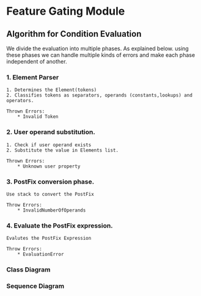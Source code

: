 # Feature Gating Module

## Algorithm for Condition Evaluation

We divide the evaluation into multiple phases. As explained below.
using these phases we can handle multiple kinds of errors and 
make each phase independent of another.


### 1. Element Parser

    1. Determines the Element(tokens)
    2. Classifies tokens as separators, operands (constants,lookups) and operators.
  
    Thrown Errors:
        * Invalid Token
 
### 2. User operand substitution.
    1. Check if user operand exists
    2. Substitute the value in Elements list.
    
    Thrown Errors:
        * Unknown user property
        
### 3. PostFix conversion phase.
    Use stack to convert the PostFix
    
    Throw Errors:
        * InvalidNumberOfOperands 
        
### 4. Evaluate the PostFix expression.
    Evalutes the PostFix Expression 
    
    Throw Errors:
        * EvaluationError 
        

### Class Diagram


### Sequence Diagram




    
